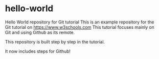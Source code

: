 # hello-world
Hello World repository for Git tutorial
This is an example repository for the Git tutorial on https://www.w3schools.com
This tutorial focuses mainly on Git and using Github as its remote.

This repository is built step by step in the tutorial.

It now includes steps for Github!


